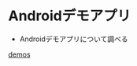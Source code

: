 Androidデモアプリ
================

* Androidデモアプリについて調べる

 [demos][]

  [demos]: <blob/master/demos.md> "demos list"



